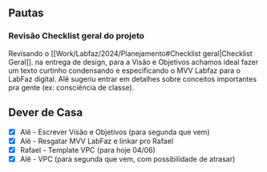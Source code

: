 ## Pautas

### Revisão Checklist geral do projeto
Revisando o [[Work/Labfaz/2024/Planejamento#Checklist geral|Checklist Geral]]. na entrega de design, para a Visão e Objetivos achamos ideal fazer um texto curtinho condensando e especificando o MVV Labfaz para o LabFaz digital. Alê sugeriu entrar em detalhes sobre conceitos importantes pra gente (ex: consciência de classe).
## Dever de Casa
- [x] Alê - Escrever Visão e Objetivos (para segunda que vem)
- [x] Alê - Resgatar MVV LabFaz e linkar pro Rafael
- [x] Rafael - Template VPC (para hoje 04/06)
- [x] Alê - VPC (para segunda que vem, com possibilidade de atrasar)
